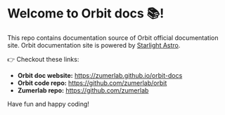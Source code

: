 # Welcome to Orbit docs 📚!

This repo contains documentation source of Orbit official documentation site. Orbit documentation site is powered by [Starlight Astro](https://starlight.astro.build/).

👉 Checkout these links:

- **Orbit doc website:** https://zumerlab.github.io/orbit-docs
- **Orbit code repo:** https://github.com/zumerlab/orbit
- **Zumerlab repo:** https://github.com/zumerlab

Have fun and happy coding!
